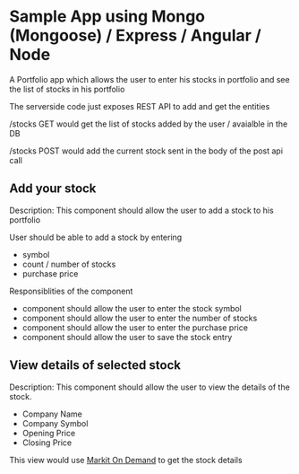 <h1>Sample App using Mongo (Mongoose) / Express / Angular / Node</h1>

A Portfolio app which allows the user to enter his stocks in portfolio and see the list of stocks in his portfolio

The serverside code just exposes REST API to add and get the entities

/stocks GET
would get the list of stocks added by the user / avaialble in the DB

/stocks POST
would add the current stock sent in the body of the post api call

<h2>Add your stock</h2>

Description:
This component should allow the user to add a stock to his portfolio


User should be able to add a stock by entering
<ul>
    <li>symbol</li>
    <li>count / number of stocks</li>
    <li>purchase price</li>
</ul>
Responsiblities of the component
<ul>
<li>component should allow the user to enter the stock symbol</li>
<li>component should allow the user to enter the number of stocks</li>
<li>component should allow the user to enter the purchase price</li>
<li>component should allow the user to save the stock entry</li>
</ul>

<h2>View details of selected stock</h2>
Description:
This component should allow the user to view the details of the stock.
<ul>
    <li>Company Name</li>
    <li>Company Symbol</li>
    <li>Opening Price</li>
    <li>Closing Price</li>
</ul>

This view would use <a href="http://dev.markitondemand.com/">Markit On Demand</a> to get the stock details


